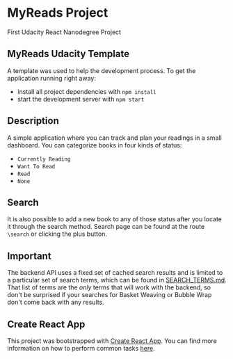 # MyReads Project

First Udacity React Nanodegree Project

## MyReads Udacity Template
A template was used to help the development process.
To get the application running right away:

* install all project dependencies with `npm install`
* start the development server with `npm start`

## Description
A simple application where you can track and plan your readings in a small dashboard.
You can categorize books in four kinds of status:

* `Currently Reading`
* `Want To Read`
* `Read`
* `None`

## Search
It is also possible to add a new book to any of those status after you locate it through the search method.
Search page can be found at the route `\search` or clicking the plus button.

## Important
The backend API uses a fixed set of cached search results and is limited to a particular set of search terms, which can be found in [SEARCH_TERMS.md](SEARCH_TERMS.md). That list of terms are the _only_ terms that will work with the backend, so don't be surprised if your searches for Basket Weaving or Bubble Wrap don't come back with any results.

## Create React App
This project was bootstrapped with [Create React App](https://github.com/facebookincubator/create-react-app). You can find more information on how to perform common tasks [here](https://github.com/facebookincubator/create-react-app/blob/master/packages/react-scripts/template/README.md).
